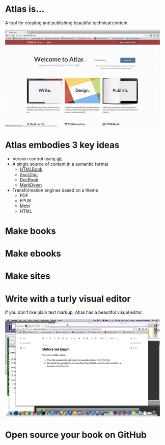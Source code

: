 # Atlas is...

A tool for creating and publishing beautiful technical content

![images/system_intro_optimized.gif](images/system_intro.gif)

# Atlas embodies 3 key ideas
* Version control using [git](http://git-scm.com/)
* A single source of content in a semantic format
  * [HTMLBook](https://github.com/oreillymedia/htmlbook)
  * [AsciiDoc](http://www.methods.co.nz/asciidoc/)
  * [DocBook](http://www.docbook.org/)
  * [MarkDown](http://daringfireball.net/projects/markdown/)
* Transformation engines based on a theme
  * PDF
  * EPUB 
  * Mobi
  * HTML

# Make books

# Make ebooks

# Make sites

# Write with a turly visual editor

If you don't like plain text markup, Atlas has a beautiful visual editor.

![insert_image_optimized.gif](insert_image_optimized.gif)

# Open source your book on GitHub
